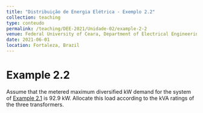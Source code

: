 ```yaml
---
title: "Distribuição de Energia Elétrica - Exemplo 2.2"
collection: teaching
type: conteudo
permalink: /teaching/DEE-2021/Unidade-02/example-2-2
venue: Federal University of Ceara, Department of Electrical Engineering
date: 2021-06-01
location: Fortaleza, Brazil
---
```


# Example 2.2

Assume that the metered maximum diversified kW demand for the system of [Example 2.1](/teaching/DEE-2021/Unidade-02/example-2-1) is 92.9 kW. Allocate this load according to the kVA ratings of the three transformers.

